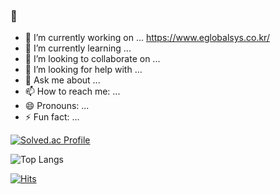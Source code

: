 ### 👋

- 🔭 I’m currently working on ... https://www.eglobalsys.co.kr/
- 🌱 I’m currently learning ... 
- 👯 I’m looking to collaborate on ... 
- 🤔 I’m looking for help with ... 
- 💬 Ask me about ... 
- 📫 How to reach me: ... 
- 😄 Pronouns: ... 
- ⚡ Fun fact: ... 
  

[![Solved.ac Profile](http://mazassumnida.wtf/api/generate_badge?boj=kafka)](https://solved.ac/kafka)


![Top Langs](https://github-readme-stats.vercel.app/api/top-langs/?username=kafkaaaa&layout=compact&theme=tokyonight)

[![Hits](https://hits.seeyoufarm.com/api/count/incr/badge.svg?url=https%3A%2F%2Fgithub.com%2Fkafkaaaa&count_bg=%23000000&title_bg=%23FF0000&icon=linux.svg&icon_color=%23000000&title=hits&edge_flat=false)](https://hits.seeyoufarm.com)
